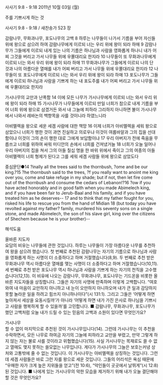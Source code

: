 사사기 9:8 - 9:18 
2011년 10월 03일 (월)

주를 기쁘시게 하는 것



사사기 9:8 - 9:18 / 새찬송가 523 장


감람나무, 무화과나무, 포도나무의 고백
8 하루는 나무들이 나가서 기름을 부어 자신들 위에 왕으로 삼으려 하여 감람나무에게 이르되 너는 우리 위에 왕이 되라 하매 9 감람나무가 그들에게 이르되 내게 있는 나의 기름은 하나님과 사람을 영화롭게 하나니 내가 어찌 그것을 버리고 가서 나무들 위에 우쭐대리요 한지라 10 나무들이 또 무화과나무에게 이르되 너는 와서 우리 위에 왕이 되라 하매 11 무화과나무가 그들에게 이르되 나의 단 것과 나의 아름다운 열매를 내가 어찌 버리고 가서 나무들 위에 우쭐대리요 한지라 12 나무들이 또 포도나무에게 이르되 너는 와서 우리 위에 왕이 되라 하매 13 포도나무가 그들에게 이르되 하나님과 사람을 기쁘게 하는 내 포도주를 내가 어찌 버리고 가서 나무들 위에 우쭐대리요 한지라

가시나무의 교만과 난폭함
14 이에 모든 나무가 가시나무에게 이르되 너는 와서 우리 위에 왕이 되라 하매 15 가시나무가 나무들에게 이르되 만일 너희가 참으로 내게 기름을 부어 너희 위에 왕으로 삼겠거든 와서 내 그늘에 피하라 그리하지 아니하면 불이 가시나무에서 나와서 레바논의 백향목을 사를 것이니라 하였느니라

아비멜렉을 왕으로 세운 세겜 사람에 대한 책망
16 이제 너희가 아비멜렉을 세워 왕으로 삼았으니 너희가 행한 것이 과연 진실하고 의로우냐 이것이 여룹바알과 그의 집을 선대함이냐 이것이 그의 손이 행한 대로 그에게 보답함이냐 17 우리 아버지가 전에 죽음을 무릅쓰고 너희를 위하여 싸워 미디안의 손에서 너희를 건져냈거늘 18 너희가 오늘 일어나 우리 아버지의 집을 쳐서 그의 아들 칠십 명을 한 바위 위에서 죽이고 그의 여종의 아들 아비멜렉이 너희 형제가 된다고 그를 세워 세겜 사람들 위에 왕으로 삼았도다

중심문단●14 ?inally all the trees said to the thornbush, ?ome and be our king.?15 ?he thornbush said to the trees, ?f you really want to anoint me king over you, come and take refuge in my shade; but if not, then let fire come out of the thornbush and consume the cedars of Lebanon!?16 ?ow if you have acted honorably and in good faith when you made Abimelech king, and if you have been fair to Jerub-Baal and his family, and if you have treated him as he deserves-- 17 and to think that my father fought for you, risked his life to rescue you from the hand of Midian 18 (but today you have revolted against my father? family, murdered his seventy sons on a single stone, and made Abimelech, the son of his slave girl, king over the citizens of Shechem because he is your brother)--

해석도움





올바른 지도자  
요담의 비유는 나무들에 관한 것입니다. 하루는 나무들이 가장 아름다운 나무를 추천하여 왕을 삼으려 했습니다. 첫 번째로 추천된 감람나무는 자기의 기름으로 하나님과 사람을 영화롭게 하는 사명이 더 소중하다고 하며 거절했습니다(8,9). 두 번째로 추천 받은 무화과나무 역시 아름다운 열매를 맺는 사명이 더 소중하다고 하며 거절했습니다(10,11). 세 번째로 추천 받은 포도나무 역시 하나님과 사람을 기쁘게 하는 자기의 천직을 고수했습니다(12,13). 이 비유에 나오는 감람나무, 무화과나무, 포도나무는 기드온을 비롯한 올바른 지도자들을 상징합니다. 그들은 자기의 사명에 만족하며 이렇게 고백합니다. “여호와여 내 마음이 교만하지 아니하고 내 눈이 오만하지 아니하오며 내가 큰 일과 감당하지 못할 놀라운 일을 하려고 힘쓰지 아니하나이다”(시 131:1). 그리고 그들은 ‘어떻게 하면 높아져서 세상을 요동시킬까’가 아니라 ‘어떻게 하면 내가 가진 은사로 하나님을 기쁘시고 사람을 행복하게 할 수 있을까’를 고민합니다.
■ 감람나무, 무화과나무, 포도나무가 했던 고백처럼 오늘 내가 드릴 수 있는 믿음의 고백과 소원이 있다면 무엇인가요?

가시나무  
할 수 없이 마지막으로 추천된 것이 가시나무입니다(14). 그런데 가시나무는 이 추천을 수락하면서, 모든 나무로 하여금 자기의 그늘에 피하라고 교만을 부렸고, 만약 그렇게 하지 않는 자는 불로 사를 것이라고 위협했습니다(15). 사실 가시나무는 목재로도 쓸 수 없고 열매도 맺지 못하는 쓸모없는 나무입니다. 게다가 가시나무의 그늘은 보호는커녕 상처와 고통밖에 줄 수 없는 것입니다. 이 가시나무는 아비멜렉을 상징하는 것입니다. 그런데 세겜 사람들은 바로 그런 자를 왕으로 세운 것입니다. 그들의 어리석은 욕심 때문에 “우매한 자가 크게 높은 지위들을 얻고”(전 10:6), “악인들이 곳곳에서 날뛰게”(시 12:8) 된 것입니다.
■ 나에게 있는 가시나무의 악한 모습을 제거하기 위해 내가 오늘 결단해야 할 것은 무엇인가요?